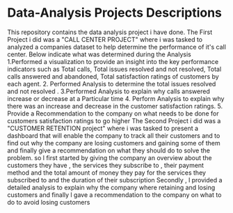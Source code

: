 # Data-Analysis Projects Descriptions
This repository contains the  data analysis project i have done.
The First Project i did was a "CALL CENTER PROJECT" where i was tasked to analyzed a companies  dataset to help determine the performance of it's call center. 
Below indicate what was determined during the Analysis
1.Performed a visualization to provide an insight into the key performance indicators such as Total calls, Total issues resolved and not resolved, Total calls answered and abandoned, Total satisfaction ratings of customers by each agent.
2. Performed Analysis to determine the total issues resolved and not resolved .
3.Performed Analysis to explain why calls answered increase or decrease at a Particular time 
4. Perform Analysis to explain why there was an increase and decrease in the customer satisfaction ratings.
5. Provide a Recommendation to the company on what needs to be done for customers satisfaction ratings to go higher
 The Second Project i did was a "CUSTOMER RETENTION project" where i was tasked to present a dashboard that will enable the company to track all their customers and to find out why the company are losing customers and gaining some of them and finally give a recommendation on what they should do to solve the problem. so l first started by giving  the company an overview about the customers they have , the services they subscribe to , their payment method and the total amount of money they pay for the services they subscribed to and the duration of their subscription 
Secondly , l provided a detailed analysis to explain why the company where retaining and losing customers and
 finally l gave a recommendation to the company on what to do to avoid losing customers
